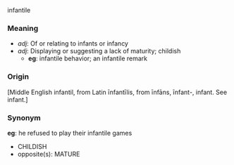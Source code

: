 infantile
### Meaning
+ _adj_: Of or relating to infants or infancy
+ _adj_: Displaying or suggesting a lack of maturity; childish
    + __eg__: infantile behavior; an infantile remark

### Origin

[Middle English infantil, from Latin īnfantīlis, from īnfāns, īnfant-, infant. See infant.]

### Synonym

__eg__: he refused to play their infantile games

+ CHILDISH
+ opposite(s): MATURE


